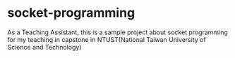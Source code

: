 # socket-programming
As a Teaching Assistant, this is a sample project about socket programming for my teaching in capstone in NTUST(National Taiwan University of Science and Technology)
